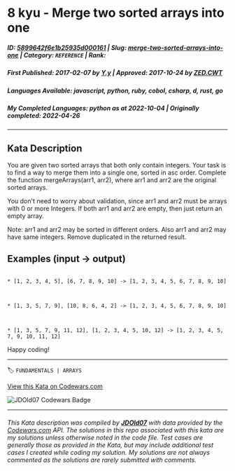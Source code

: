 # 8 kyu - Merge two sorted arrays into one

##### **ID**: [5899642f6e1b25935d000161](https://www.codewars.com/kata/5899642f6e1b25935d000161) | **Slug**: [merge-two-sorted-arrays-into-one](https://www.codewars.com/kata/5899642f6e1b25935d000161) | **Category**: `REFERENCE` | **Rank**: <span style="color:white">8 kyu</span>

##### **First Published**: 2017-02-07 ***by*** [Y.y](https://www.codewars.com/users/Y.y) | **Approved**: 2017-10-24 ***by*** [ZED.CWT](https://www.codewars.com/users/ZED.CWT)

##### **Languages Available**: javascript, python, ruby, cobol, csharp, d, rust, go

##### **My Completed Languages**: python ***as at*** 2022-10-04 | **Originally completed**: 2022-04-26

---

## Kata Description


You are given two sorted arrays that both only contain integers. Your task is to find a way to merge them into a single one, sorted in asc order. Complete the function mergeArrays(arr1, arr2), where arr1 and arr2 are the original sorted arrays.



You don't need to worry about validation, since arr1 and arr2 must be arrays with 0 or more Integers. If both arr1 and arr2 are empty, then just return an empty array.



Note: arr1 and arr2 may be sorted in different orders. Also arr1 and arr2 may have same integers. Remove duplicated in the returned result.



## Examples (input -> output)

```

* [1, 2, 3, 4, 5], [6, 7, 8, 9, 10] -> [1, 2, 3, 4, 5, 6, 7, 8, 9, 10]



* [1, 3, 5, 7, 9], [10, 8, 6, 4, 2] -> [1, 2, 3, 4, 5, 6, 7, 8, 9, 10]



* [1, 3, 5, 7, 9, 11, 12], [1, 2, 3, 4, 5, 10, 12] -> [1, 2, 3, 4, 5, 7, 9, 10, 11, 12]

```



Happy coding!



---


🏷 `FUNDAMENTALS | ARRAYS`


[View this Kata on Codewars.com](https://www.codewars.com/kata/5899642f6e1b25935d000161)

![](https://www.codewars.com/users/jdold07/badges/large "JDOld07 Codewars Badge")

---

###### *This Kata description was compiled by [**JDOld07**](https://tpstech.dev) with data provided by the [Codewars.com](https://www.codewars.com) API.  The solutions in this repo associated with this kata are my solutions unless otherwise noted in the code file.  Test cases are generally those as provided in the Kata, but may include additional test cases I created while coding my solution.  My solutions are not always commented as the solutions are rarely submitted with comments.*
